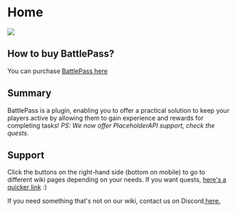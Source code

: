 # Home

![](https://i.imgur.com/FNsD4h0.png)

## How to buy BattlePass?

You can purchase [BattlePass here](https://advancedplugins.net/item/BattlePass.11?ref=wiki)&#x20;

## Summary

BattlePass is a plugin, enabling you to offer a practical solution to keep your players active by allowing them to gain experience and rewards for completing tasks! _PS: We now offer PlaceholderAPI support, check the quests._

## Support

Click the buttons on the right-hand side (bottom on mobile) to go to different wiki pages depending on your needs. If you want quests, [here's a quicker link](broken-reference) :)

If you need something that's not on our wiki, contact us on Discord[ here.](https://advancedplugins.net/discord)
